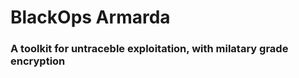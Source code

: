 <h1>
	BlackOps Armarda
</h1>
<h3>
	A toolkit for untraceble exploitation, with milatary grade encryption
</h3>
